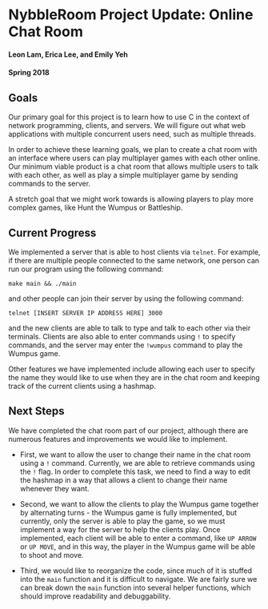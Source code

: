 # NybbleRoom Project Update: Online Chat Room

#### Leon Lam, Erica Lee, and Emily Yeh

#### Spring 2018

## Goals

Our primary goal for this project is to learn how to use C in the context of network programming, clients, and servers. We will figure out what web applications with multiple concurrent users need, such as multiple threads.

In order to achieve these learning goals, we plan to create a chat room with an interface where users can play multiplayer games with each other online. Our minimum viable product is a chat room that allows multiple users to talk with each other, as well as play a simple multiplayer game by sending commands to the server.

A stretch goal that we might work towards is allowing players to play more complex games, like Hunt the Wumpus or Battleship.

## Current Progress

We implemented a server that is able to host clients via `telnet`. For example, if there are multiple people connected to the same network, one person can run our program using the following command:

```
make main && ./main
```

and other people can join their server by using the following command:

```
telnet [INSERT SERVER IP ADDRESS HERE] 3000
```

and the new clients are able to talk to type and talk to each other via their terminals. Clients are also able to enter commands using `!` to specify commands, and the server may enter the `!wumpus` command to play the Wumpus game.

Other features we have implemented include allowing each user to specify the name they would like to use when they are in the chat room and keeping track of the current clients using a hashmap.

## Next Steps

We have completed the chat room part of our project, although there are numerous features and improvements we would like to implement.

* First, we want to allow the user to change their name in the chat room using a `!` command. Currently, we are able to retrieve commands using the `!` flag. In order to complete this task, we need to find a way to edit the hashmap in a way that allows a client to change their name whenever they want.

* Second, we want to allow the clients to play the Wumpus game together by alternating turns - the Wumpus game is fully implemented, but currently, only the server is able to play the game, so we must implement a way for the server to help the clients play. Once implemented, each client will be able to enter a command, like `UP ARROW` or `UP MOVE`, and in this way, the player in the Wumpus game will be able to shoot and move.

* Third, we would like to reorganize the code, since much of it is stuffed into the `main` function and it is difficult to navigate. We are fairly sure we can break down the `main` function into several helper functions, which should improve readability and debuggability.
